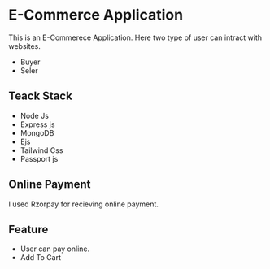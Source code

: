 # E-Commerce Application
This is an E-Commerece Application. Here two type of user can intract with websites.
- Buyer
- Seler

## Teack Stack 
- Node Js
- Express js
- MongoDB
- Ejs
- Tailwind Css
- Passport js
  
## Online Payment 
I used Rzorpay for recieving online payment.

## Feature
- User can pay online.
- Add To Cart
